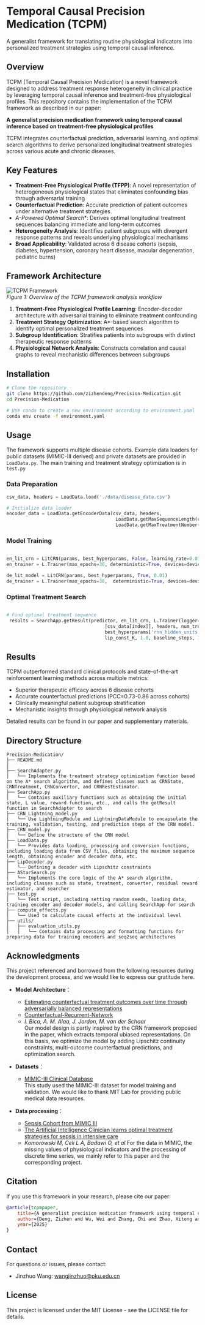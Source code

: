 # Temporal Causal Precision Medication (TCPM)

A generalist framework for translating routine physiological indicators into personalized treatment strategies using temporal causal inference.

## Overview

TCPM (Temporal Causal Precision Medication) is a novel framework designed to address treatment response heterogeneity in clinical practice by leveraging temporal causal inference and treatment-free physiological profiles. This repository contains the implementation of the TCPM framework as described in our paper:

**A generalist precision medication framework using temporal causal inference based on treatment-free physiological profiles**  

TCPM integrates counterfactual prediction, adversarial learning, and optimal search algorithms to derive personalized longitudinal treatment strategies across various acute and chronic diseases.

## Key Features

- **Treatment-Free Physiological Profile (TFPP)**: A novel representation of heterogeneous physiological states that eliminates confounding bias through adversarial training
- **Counterfactual Prediction**: Accurate prediction of patient outcomes under alternative treatment strategies
- **A*-Powered Optimal Search**: Derives optimal longitudinal treatment sequences balancing immediate and long-term outcomes
- **Heterogeneity Analysis**: Identifies patient subgroups with divergent response patterns and reveals underlying physiological mechanisms
- **Broad Applicability**: Validated across 6 disease cohorts (sepsis, diabetes, hypertension, coronary heart disease, macular degeneration, pediatric burns)

## Framework Architecture

![TCPM Framework](fig_1.png)  
*Figure 1: Overview of the TCPM framework analysis workflow*

1. **Treatment-Free Physiological Profile Learning**: Encoder-decoder architecture with adversarial training to eliminate treatment confounding
2. **Treatment Strategy Optimization**: A*-based search algorithm to identify optimal personalized treatment sequences
3. **Subgroup Identification**: Stratifies patients into subgroups with distinct therapeutic response patterns
4. **Physiological Network Analysis**: Constructs correlation and causal graphs to reveal mechanistic differences between subgroups

## Installation

```bash
# Clone the repository
git clone https://github.com/zizhendeng/Precision-Medication.git
cd Precision-Medication

# Use conda to create a new environment according to environment.yaml
conda env create -f environment.yaml
```

## Usage
The framework supports multiple disease cohorts. Example data loaders for public datasets (MIMIC-III derived) and private datasets are provided in `LoadData.py`. The main training and treatment strategy optimization is in `test.py`


### Data Preparation

```python
csv_data, headers = LoadData.load('./data/disease_data.csv')

# Initialize data loader
encoder_data = LoadData.getEncoderData(csv_data, headers,
                                        LoadData.getMaxSequenceLength(csv_data),
                                        LoadData.getMaxTreatmentNumber(csv_data, headers))
```

### Model Training

```python

en_lit_crn = LitCRN(params, best_hyperparams, False, learning_rate=0.01)
en_trainer = L.Trainer(max_epochs=30, deterministic=True, devices=devices)

de_lit_model = LitCRN(params, best_hyperparams, True, 0.01)
de_trainer = L.Trainer(max_epochs=30,  deterministic=True, devices=devices)

```


### Optimal Treatment Search

```python

# Find optimal treatment sequence
 results = SearchApp.getResult(predictor, en_lit_crn, L.Trainer(logger=False, deterministic=True,  devices=devices), de_lit_model,
                                    [csv_data[index]], headers, num_treatments, horizons,
                                    best_hyperparams['rnn_hidden_units'],
                                    lip_const_K, 1.0, baseline_steps, 10)
```


## Results

TCPM outperformed standard clinical protocols and state-of-the-art reinforcement learning methods across multiple metrics:

- Superior therapeutic efficacy across 6 disease cohorts
- Accurate counterfactual predictions (PCC=0.73-0.86 across cohorts)
- Clinically meaningful patient subgroup stratification
- Mechanistic insights through physiological network analysis

Detailed results can be found in our paper and supplementary materials.

## Directory Structure

```
Precision-Medication/
├── README.md
│   
├── SearchAdapter.py
│   └── Implements the treatment strategy optimization function based on the A* search algorithm, and defines classes such as CRNState, CRNTreatment, CRNConvertor, and CRNRestEstimator.
├── SearchApp.py
│   └── Contains auxiliary functions such as obtaining the initial state, L value, reward function, etc., and calls the getResult function in SearchAdapter to search
├── CRN_Lightning_model.py
│   └── Use LightningModule and LightningDataModule to encapsulate the training, validation, testing, and prediction steps of the CRN model.
├── CRN_model.py
│   └── Define the structure of the CRN model
├── LoadData.py
│   └── Provides data loading, processing and conversion functions, including loading data from CSV files, obtaining the maximum sequence length, obtaining encoder and decoder data, etc.
├── LipDecoder.py
│   └── Defining a decoder with Lipschitz constraints
├── AStarSearch.py
│   └── Implements the core logic of the A* search algorithm, including classes such as state, treatment, converter, residual reward estimator, and searcher
├── test.py
│   └── Test script, including setting random seeds, loading data, training encoder and decoder models, and calling SearchApp for search
├── compute_effects.py
│   └── Used to calculate causal effects at the individual level
├── utils/
│   ├── evaluation_utils.py
│   │   └── Contains data processing and formatting functions for preparing data for training encoders and seq2seq architectures
```
## Acknowledgments

This project referenced and borrowed from the following resources during the development process, and we would like to express our gratitude here.

- **Model Architecture**：
  - [Estimating counterfactual treatment outcomes over time through adversarially balanced representations](https://openreview.net/forum?id=BJg866NFvB)
  - [Counterfactual-Recurrent-Network](https://github.com/ioanabica/Counterfactual-Recurrent-Network.git)  
  - *I. Bica, A. M. Alaa, J. Jordon, M. van der Schaar*  
    Our model design is partly inspired by the CRN framework proposed in the paper, which extracts temporal ubiased representations. On this basis, we optimize the model by adding Lipschitz continuity constraints, multi-outcome counterfactual predictions, and optimization search.
    
- **Datasets**：
  - [MIMIC-III Clinical Database](https://github.com/MIT-LCP/mimic-code.git)  
   This study used the MIMIC-III dataset for model training and validation. We would like to thank MIT Lab for providing public medical data resources.

- **Data processing**：
  - [Sepsis Cohort from MIMIC III](https://github.com/microsoft/mimic_sepsis.git)
  - [The Artificial Intelligence Clinician learns optimal treatment strategies for sepsis in intensive care](https://www.nature.com/articles/s41591-018-0213-5)
  - *Komorowski M, Celi L A, Badawi O, et al*
   For the data in MIMIC, the missing values ​​of physiological indicators and the processing of discrete time series, we mainly refer to this paper and the corresponding project.

    
## Citation

If you use this framework in your research, please cite our paper:

```bibtex
@article{tcpmpaper,
    title={A generalist precision medication framework using temporal causal inference based on treatment-free physiological profiles},
    author={Deng, Zizhen and Wu, Wei and Zhang, Chi and Zhao, Xitong and Pu, Minghao and Bu, Yanbin and Liao, Yanfeng and Wang, Changguan and Yang, Jiarui and Wang, Yanni and Wang, Jinzhuo},
    year={2025}
}
```

## Contact

For questions or issues, please contact:
- Jinzhuo Wang: wangjinzhuo@pku.edu.cn
  
## License

This project is licensed under the MIT License - see the LICENSE file for details.
